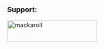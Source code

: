 <h3 align="left">Support:</h3>
<p><a href="https://ko-fi.com/mackaroll"> <img align="left" src="https://cdn.ko-fi.com/cdn/kofi3.png?v=3" height="50" width="210" alt="mackaroll" /></a></p><br><br>
